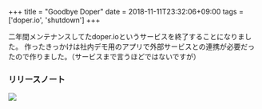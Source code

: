 +++
title = "Goodbye Doper"
date = 2018-11-11T23:32:06+09:00
tags = ['doper.io', 'shutdown']
+++

二年間メンテナンスしてたdoper.ioというサービスを終了することになりました。
作ったきっかけは社内デモ用のアプリで外部サービスとの連携が必要だったので作りました。（サービスまで言うほどではないですが）

### リリースノート
<img src="/images/post/2018-11-11/doper.png">

